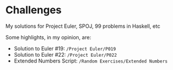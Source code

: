 # Challenges
My solutions for Project Euler, SPOJ, 99 problems in Haskell, etc

Some highlights, in my opinion, are:
- Solution to Euler #19: `/Project Euler/P019`
- Solution to Euler #22: `/Project Euler/P022`
- Extended Numbers Script: `/Random Exercises/Extended Numbers`
